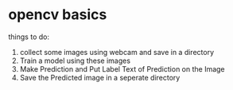 # opencv basics

things to do:

1. collect some images using webcam and save in a directory
2. Train a model using these images
3. Make Prediction and Put Label Text of Prediction on the Image
4. Save the Predicted image in a seperate directory

